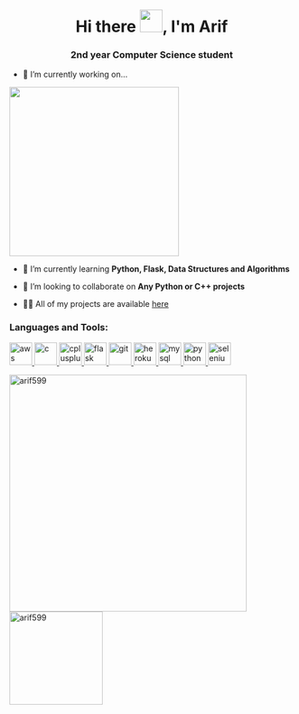 <h1 align="center">Hi there <img src="https://media.giphy.com/media/hvRJCLFzcasrR4ia7z/giphy.gif" width="40px">, I'm Arif</h1>
<h3 align="center">2nd year Computer Science student</h3>


- 🔭 I’m currently working on... 

<a href="https://github.com/arif599/Todo-Terminal"> <img src="https://github-readme-stats.vercel.app/api/pin/?username=arif599&repo=Todo-Terminal" width=300> </a> 
<!--<a href="https://github.com/arif599/Hangman"> <img src="https://github-readme-stats.vercel.app/api/pin/?username=arif599&repo=Hangman" width=300> </a>
<a href="https://github.com/arif599/Rock-Paper-Scissors"> <img src="https://github-readme-stats.vercel.app/api/pin/?username=arif599&repo=Rock-Paper-Scissors" width=300> </a> 
-->
- 🌱 I’m currently learning **Python, Flask, Data Structures and Algorithms**

- 👯 I’m looking to collaborate on **Any Python or C++ projects**

- 👨‍💻 All of my projects are available [here](https://github.com/arif599?tab=repositories)


<h3 align="left">Languages and Tools:</h3>
<p align="left"> <a href="https://aws.amazon.com" target="_blank"> <img src="https://devicons.github.io/devicon/devicon.git/icons/amazonwebservices/amazonwebservices-original-wordmark.svg" alt="aws" width="40" height="40"/> </a> <a href="https://www.cprogramming.com/" target="_blank"> <img src="https://devicons.github.io/devicon/devicon.git/icons/c/c-original.svg" alt="c" width="40" height="40"/> </a> <a href="https://www.w3schools.com/cpp/" target="_blank"> <img src="https://devicons.github.io/devicon/devicon.git/icons/cplusplus/cplusplus-original.svg" alt="cplusplus" width="40" height="40"/> </a> <a href="https://flask.palletsprojects.com/" target="_blank"> <img src="https://www.vectorlogo.zone/logos/pocoo_flask/pocoo_flask-icon.svg" alt="flask" width="40" height="40"/> </a> <a href="https://git-scm.com/" target="_blank"> <img src="https://www.vectorlogo.zone/logos/git-scm/git-scm-icon.svg" alt="git" width="40" height="40"/> </a> <a href="https://heroku.com" target="_blank"> <img src="https://www.vectorlogo.zone/logos/heroku/heroku-icon.svg" alt="heroku" width="40" height="40"/> </a> <a href="https://www.mysql.com/" target="_blank"> <img src="https://devicons.github.io/devicon/devicon.git/icons/mysql/mysql-original-wordmark.svg" alt="mysql" width="40" height="40"/> </a> <a href="https://www.python.org" target="_blank"> <img src="https://devicons.github.io/devicon/devicon.git/icons/python/python-original.svg" alt="python" width="40" height="40"/> </a> <a href="https://www.selenium.dev" target="_blank"> <img src="https://raw.githubusercontent.com/detain/svg-logos/780f25886640cef088af994181646db2f6b1a3f8/svg/selenium-logo.svg" alt="selenium" width="40" height="40"/> </a></p>

<p align="left">
<img align="center" src="https://github-readme-stats.vercel.app/api?username=arif599&show_icons=true&locale=en" width=420 alt="arif599" /><img align="center" src="https://github-readme-stats.vercel.app/api/top-langs?username=arif599&show_icons=true&locale=en&layout=compact" height=165 alt="arif599" />
&nbsp;
</p>

